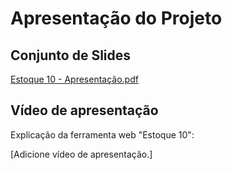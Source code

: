 # Apresentação do Projeto

## Conjunto de Slides

[Estoque 10 - Apresentação.pdf](https://github.com/ICEI-PUC-Minas-PMV-ADS/pmv-ads-2023-2-e1-proj-web-t14-pmv-ads-2023-2-e1-proj-gestaoestoquesup/files/13626114/Estoque.10.-.Apresentacao.pdf)

## Vídeo de apresentação

Explicação da ferramenta web "Estoque 10":

[Adicione vídeo de apresentação.]
